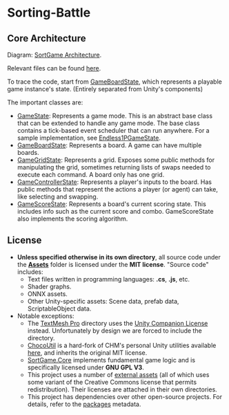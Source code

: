 # Sorting-Battle

## Core Architecture

Diagram: [SortGame Architecture](/SortGame%20Architecture.pdf).

Relevant files can be found [here](/Assets/Scripts/Game/).

To trace the code, start from [GameBoardState](/Assets/Scripts/Game/Core/GameBoardState.cs), which represents a playable game instance's state. (Entirely separated from Unity's components)

The important classes are:
* [GameState](/Assets/Scripts/Game/Core/GameState.cs): Represents a game mode. This is an abstract base class that can be extended to handle any game mode. The base class contains a tick-based event scheduler that can run anywhere. For a sample implementation, see [Endless1PGameState](/Assets/Scripts/Game/Core/Endless1PGameState.cs).
* [GameBoardState](/Assets/Scripts/Game/Core/GameBoardState.cs): Represents a board. A game can have multiple boards.
* [GameGridState](/Assets/Scripts/Game/Core/GameGridState.cs): Represents a grid. Exposes some public methods for manipulating the grid, sometimes returning lists of swaps needed to execute each command. A board only has one grid.
* [GameControllerState](/Assets/Scripts/Game/Core/GameControllerState.cs): Represents a player's inputs to the board. Has public methods that represent the actions a player (or agent) can take, like selecting and swapping.
* [GameScoreState](/Assets/Scripts/Game/Core/GameScoreState.cs): Represents a board's current scoring state. This includes info such as the current score and combo. GameScoreState also implements the scoring algorithm.

## License

* **Unless specified otherwise in its own directory**, all source code under the **[Assets](/Assets/)** folder is licensed under the **MIT license**. "Source code" includes:
    * Text files written in programming languages: **.cs**, **.js**, etc.
    * Shader graphs.
    * ONNX assets.
    * Other Unity-specific assets: Scene data, prefab data, ScriptableObject data.
* Notable exceptions:
    * The [TextMesh Pro](/Assets/TextMesh%20Pro/) directory uses the [Unity Companion License](https://unity.com/legal/licenses/unity-companion-license) instead. Unfortunately by design we are forced to include the directory.
    * [ChocoUtil](/Assets/Scripts/ChocoUtil/) is a hard-fork of CHM's personal Unity utilities available [here](https://github.com/chocola-mint/ChocoUtil), and inherits the original MIT license.
    * [SortGame.Core](/Assets/Scripts/Game/Core/) implements fundamental game logic and is specifically licensed under **GNU GPL V3**.
    * This project uses a number of [external assets](/Assets/External/) (all of which uses some variant of the Creative Commons license that permits redistribution). Their licenses are attached in their own directories.
    * This project has dependencies over other open-source projects. For details, refer to the [packages](/Packages/packages-lock.json) metadata.